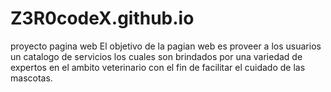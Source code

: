 # Z3R0codeX.github.io

proyecto pagina web
El objetivo de la pagian web es proveer a los usuarios un catalogo de servicios los cuales
son brindados por una variedad de expertos en el ambito veterinario con el fin de facilitar
el cuidado de las mascotas.
